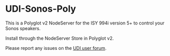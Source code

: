 # UDI-Sonos-Poly

This is a Polyglot v2 NodeServer for the ISY 994i version 5+ to control your Sonos speakers.

Install through the NodeServer Store in Polyglot v2.

Please report any issues on the [UDI user forum](https://forum.universal-devices.com/topic/18643-polyglot-sonos-nodeserver/).
